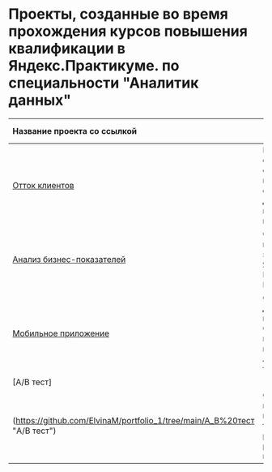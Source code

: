# Проекты, созданные во время прохождения курсов повышения квалификации в Яндекс.Практикуме. по специальности "Аналитик данных"

| Название проекта со ссылкой | Краткое описание          | Библиотеки                  |
| :-------------------- | ---------------------- |-----------------------------|
| [Отток клиентов](https://github.com/ElvinaM/portfolio_1/tree/main/fitnes_clients "Отток клиентов") | Прогнозирование оттока клиентов фитнес-центра на основании собранных данных о посещении за последний год |Pandas, Matplotlib, Sklearn, Seaborn|
| [Анализ бизнес-показателей](https://github.com/ElvinaM/portfolio_1/tree/main/%D0%90%D0%BD%D0%B0%D0%BB%D0%B8%D0%B7%20%D0%B1%D0%B8%D0%B7%D0%BD%D0%B5%D1%81%20%D0%BF%D0%BE%D0%BA%D0%B0%D0%B7%D0%B0%D1%82%D0%B5%D0%BB%D0%B5%D0%B9 "Анализ бизнес-показателей") | Оптимизация маркетинговых затрат в Яндекс.Афише. Расчет LTV, CAC, RR |Pandas, NumPy, Seaborn, Matplotlib |
|[Мобильное приложение](https://github.com/ElvinaM/portfolio_1/tree/main/%D0%9C%D0%BE%D0%B1%D0%B8%D0%BB%D1%8C%D0%BD%D0%BE%D0%B5%20%D0%BF%D1%80%D0%B8%D0%BB%D0%BE%D0%B6%D0%B5%D0%BD%D0%B8%D0%B5 "Мобильное приложение")| Стартап по доставке продуктов. Определение воронки продаж и проведение A/A/B тестирования. | Pandas, Plotly, Matplotlib, Scipy, Math|
|[A/B тест]
(https://github.com/ElvinaM/portfolio_1/tree/main/A_B%20тест "A/B тест") |Оценка корректности проведения теста, равномерности распределения выборки| Pandas, Plotly, Matplolib, Scipy, Math|



